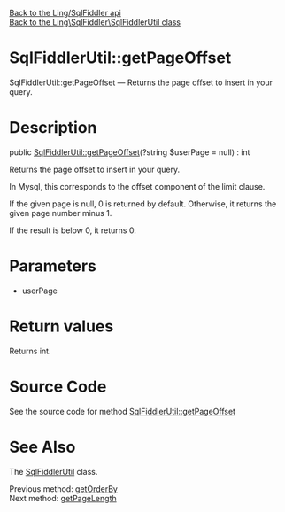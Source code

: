 [Back to the Ling/SqlFiddler api](https://github.com/lingtalfi/SqlFiddler/blob/master/doc/api/Ling/SqlFiddler.md)<br>
[Back to the Ling\SqlFiddler\SqlFiddlerUtil class](https://github.com/lingtalfi/SqlFiddler/blob/master/doc/api/Ling/SqlFiddler/SqlFiddlerUtil.md)


SqlFiddlerUtil::getPageOffset
================



SqlFiddlerUtil::getPageOffset — Returns the page offset to insert in your query.




Description
================


public [SqlFiddlerUtil::getPageOffset](https://github.com/lingtalfi/SqlFiddler/blob/master/doc/api/Ling/SqlFiddler/SqlFiddlerUtil/getPageOffset.md)(?string $userPage = null) : int




Returns the page offset to insert in your query.

In Mysql, this corresponds to the offset component of the limit clause.

If the given page is null, 0 is returned by default.
Otherwise, it returns the given page number minus 1.

If the result is below 0, it returns 0.




Parameters
================


- userPage

    


Return values
================

Returns int.








Source Code
===========
See the source code for method [SqlFiddlerUtil::getPageOffset](https://github.com/lingtalfi/SqlFiddler/blob/master/SqlFiddlerUtil.php#L224-L235)


See Also
================

The [SqlFiddlerUtil](https://github.com/lingtalfi/SqlFiddler/blob/master/doc/api/Ling/SqlFiddler/SqlFiddlerUtil.md) class.

Previous method: [getOrderBy](https://github.com/lingtalfi/SqlFiddler/blob/master/doc/api/Ling/SqlFiddler/SqlFiddlerUtil/getOrderBy.md)<br>Next method: [getPageLength](https://github.com/lingtalfi/SqlFiddler/blob/master/doc/api/Ling/SqlFiddler/SqlFiddlerUtil/getPageLength.md)<br>

